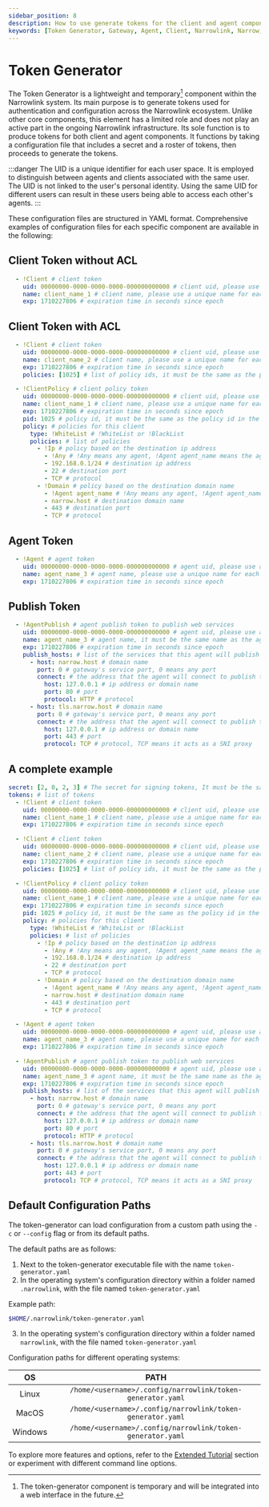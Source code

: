 ```yaml
---
sidebar_position: 8
description: How to use generate tokens for the client and agent components in Narrowlink.
keywords: [Token Generator, Gateway, Agent, Client, Narrowlink, Narrow, Link, Networking, Internet, Security, Privacy, Open Source, Self-hosted, Tutorial, How-to, Guide, Nat, Firewall, Proxy, Reverse Proxy, Tunnel]
---
```


# Token Generator

The Token Generator is a lightweight and temporary[^1] component within the Narrowlink system. Its main purpose is to generate tokens used for authentication and configuration across the Narrowlink ecosystem. Unlike other core components, this element has a limited role and does not play an active part in the ongoing Narrowlink infrastructure. Its sole function is to produce tokens for both client and agent components. It functions by taking a configuration file that includes a secret and a roster of tokens, then proceeds to generate the tokens.

:::danger
The UID is a unique identifier for each user space. It is employed to distinguish between agents and clients associated with the same user. The UID is not linked to the user's personal identity. Using the same UID for different users can result in these users being able to access each other's agents.
:::

These configuration files are structured in YAML format. Comprehensive examples of configuration files for each specific component are available in the following:

## Client Token without ACL

```yaml
  - !Client # client token
    uid: 00000000-0000-0000-0000-000000000000 # client uid, please use a unique uid for each user
    name: client_name_1 # client name, please use a unique name for each client
    exp: 1710227806 # expiration time in seconds since epoch
```
## Client Token with ACL

```yaml
  - !Client # client token
    uid: 00000000-0000-0000-0000-000000000000 # client uid, please use a unique uid for each user
    name: client_name_2 # client name, please use a unique name for each client
    exp: 1710227806 # expiration time in seconds since epoch
    policies: [1025] # list of policy ids, it must be the same as the policy id in the client policy token and between 1025 and 65535, all the policies must be satisfied

  - !ClientPolicy # client policy token
    uid: 00000000-0000-0000-0000-000000000000 # client uid, please use a unique uid for each user
    name: client_name_1 # client name, please use a unique name for each client
    exp: 1710227806 # expiration time in seconds since epoch
    pid: 1025 # policy id, it must be the same as the policy id in the client token and between 1025 and 65535
    policy: # policies for this client
      type: !WhiteList # !WhiteList or !BlackList
      policies: # list of policies
        - !Ip # policy based on the destination ip address
          - !Any # !Any means any agent, !Agent agent_name means the agent with the name agent_name
          - 192.168.0.1/24 # destination ip address
          - 22 # destination port
          - TCP # protocol
        - !Domain # policy based on the destination domain name
          - !Agent agent_name # !Any means any agent, !Agent agent_name means the agent with the name agent_name
          - narrow.host # destination domain name
          - 443 # destination port
          - TCP # protocol
```

## Agent Token

```yaml
  - !Agent # agent token
    uid: 00000000-0000-0000-0000-000000000000 # agent uid, please use a unique uid for each user
    name: agent_name_3 # agent name, please use a unique name for each agent
    exp: 1710227806 # expiration time in seconds since epoch
```

## Publish Token

```yaml
  - !AgentPublish # agent publish token to publish web services
    uid: 00000000-0000-0000-0000-000000000000 # agent uid, please use a unique uid for each user
    name: agent_name_3 # agent name, it must be the same name as the agent name in the agent token
    exp: 1710227806 # expiration time in seconds since epoch
    publish_hosts: # list of the services that this agent will publish
      - host: narrow.host # domain name
        port: 0 # gateway's service port, 0 means any port
        connect: # the address that the agent will connect to publish the service
          host: 127.0.0.1 # ip address or domain name
          port: 80 # port
          protocol: HTTP # protocol
      - host: tls.narrow.host # domain name
        port: 0 # gateway's service port, 0 means any port
        connect: # the address that the agent will connect to publish the service
          host: 127.0.0.1 # ip address or domain name
          port: 443 # port
          protocol: TCP # protocol, TCP means it acts as a SNI proxy
```

## A complete example

```yaml
secret: [2, 0, 2, 3] # The secret for signing tokens, It must be the same as the gateway token secret, it is as byte array
tokens: # list of tokens
  - !Client # client token
    uid: 00000000-0000-0000-0000-000000000000 # client uid, please use a unique uid for each user
    name: client_name_1 # client name, please use a unique name for each client
    exp: 1710227806 # expiration time in seconds since epoch

  - !Client # client token
    uid: 00000000-0000-0000-0000-000000000000 # client uid, please use a unique uid for each user
    name: client_name_2 # client name, please use a unique name for each client
    exp: 1710227806 # expiration time in seconds since epoch
    policies: [1025] # list of policy ids, it must be the same as the policy id in the client policy token and between 1025 and 65535, all the policies must be satisfied

  - !ClientPolicy # client policy token
    uid: 00000000-0000-0000-0000-000000000000 # client uid, please use a unique uid for each user
    name: client_name_1 # client name, please use a unique name for each client
    exp: 1710227806 # expiration time in seconds since epoch
    pid: 1025 # policy id, it must be the same as the policy id in the client token and between 1025 and 65535
    policy: # policies for this client
      type: !WhiteList # !WhiteList or !BlackList
      policies: # list of policies
        - !Ip # policy based on the destination ip address
          - !Any # !Any means any agent, !Agent agent_name means the agent with the name agent_name
          - 192.168.0.1/24 # destination ip address
          - 22 # destination port
          - TCP # protocol
        - !Domain # policy based on the destination domain name
          - !Agent agent_name # !Any means any agent, !Agent agent_name means the agent with the name agent_name
          - narrow.host # destination domain name
          - 443 # destination port
          - TCP # protocol

  - !Agent # agent token
    uid: 00000000-0000-0000-0000-000000000000 # agent uid, please use a unique uid for each user
    name: agent_name_3 # agent name, please use a unique name for each agent
    exp: 1710227806 # expiration time in seconds since epoch

  - !AgentPublish # agent publish token to publish web services
    uid: 00000000-0000-0000-0000-000000000000 # agent uid, please use a unique uid for each user
    name: agent_name_3 # agent name, it must be the same name as the agent name in the agent token
    exp: 1710227806 # expiration time in seconds since epoch
    publish_hosts: # list of the services that this agent will publish
      - host: narrow.host # domain name
        port: 0 # gateway's service port, 0 means any port
        connect: # the address that the agent will connect to publish the service
          host: 127.0.0.1 # ip address or domain name
          port: 80 # port
          protocol: HTTP # protocol
      - host: tls.narrow.host # domain name
        port: 0 # gateway's service port, 0 means any port
        connect: # the address that the agent will connect to publish the service
          host: 127.0.0.1 # ip address or domain name
          port: 443 # port
          protocol: TCP # protocol, TCP means it acts as a SNI proxy
```


## Default Configuration Paths

The token-generator can load configuration from a custom path using the `-c` or `--config` flag or from its default paths.

The default paths are as follows:

1. Next to the token-generator executable file with the name `token-generator.yaml`
2. In the operating system's configuration directory within a folder named `.narrowlink`, with the file named `token-generator.yaml`

Example path:
```bash
$HOME/.narrowlink/token-generator.yaml
```
3. In the operating system's configuration directory within a folder named `narrowlink`, with the file named `token-generator.yaml`

Configuration paths for different operating systems:

| OS | PATH |
|:-:|:-:|
| Linux | `/home/<username>/.config/narrowlink/token-generator.yaml` |
| MacOS | `/home/<username>/.config/narrowlink/token-generator.yaml` |
| Windows | `/home/<username>/.config/narrowlink/token-generator.yaml` |

To explore more features and options, refer to the [Extended Tutorial](/docs/category/extended-tutorial) section or experiment with different command line options.


[^1]: The token-generator component is temporary and will be integrated into a web interface in the future.